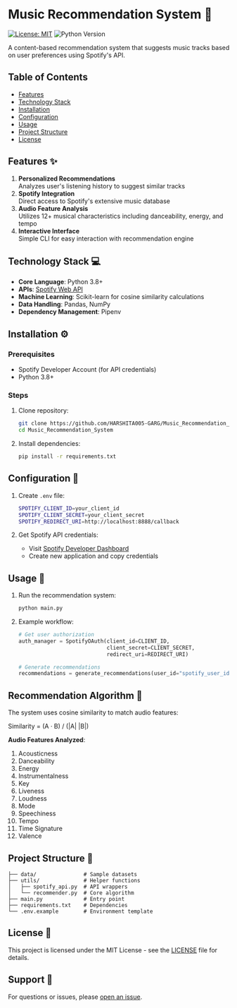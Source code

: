 # Music Recommendation System 🎵

[![License: MIT](https://img.shields.io/badge/License-MIT-yellow.svg)](https://opensource.org/licenses/MIT)
![Python Version](https://img.shields.io/badge/python-3.8%2B-blue)

A content-based recommendation system that suggests music tracks based on user preferences using Spotify's API.

## Table of Contents
- [Features](#features)
- [Technology Stack](#technology-stack)
- [Installation](#installation)
- [Configuration](#configuration)
- [Usage](#usage)
- [Project Structure](#project-structure)
- [License](#license)

## Features ✨
1. **Personalized Recommendations**  
   Analyzes user's listening history to suggest similar tracks
2. **Spotify Integration**  
   Direct access to Spotify's extensive music database
3. **Audio Feature Analysis**  
   Utilizes 12+ musical characteristics including danceability, energy, and tempo
4. **Interactive Interface**  
   Simple CLI for easy interaction with recommendation engine

## Technology Stack 💻
- **Core Language**: Python 3.8+
- **APIs**: [Spotify Web API](https://developer.spotify.com/documentation/web-api/)
- **Machine Learning**: Scikit-learn for cosine similarity calculations
- **Data Handling**: Pandas, NumPy
- **Dependency Management**: Pipenv

## Installation ⚙️

### Prerequisites
- Spotify Developer Account (for API credentials)
- Python 3.8+

### Steps
1. Clone repository:
   ```bash
   git clone https://github.com/HARSHITA005-GARG/Music_Recommendation_System.git
   cd Music_Recommendation_System
   ```

2. Install dependencies:
   ```bash
   pip install -r requirements.txt
   ```

## Configuration 🔧
1. Create `.env` file:
   ```bash
   SPOTIFY_CLIENT_ID=your_client_id
   SPOTIFY_CLIENT_SECRET=your_client_secret
   SPOTIFY_REDIRECT_URI=http://localhost:8888/callback
   ```

2. Get Spotify API credentials:
   - Visit [Spotify Developer Dashboard](https://developer.spotify.com/dashboard/)
   - Create new application and copy credentials

## Usage 🚀
1. Run the recommendation system:
   ```python
   python main.py
   ```

2. Example workflow:
   ```python
   # Get user authorization
   auth_manager = SpotifyOAuth(client_id=CLIENT_ID,
                               client_secret=CLIENT_SECRET,
                               redirect_uri=REDIRECT_URI)
   
   # Generate recommendations
   recommendations = generate_recommendations(user_id="spotify_user_id")
   ```

## Recommendation Algorithm 🧠
The system uses cosine similarity to match audio features:

Similarity = (A · B) / (|A| |B|)

**Audio Features Analyzed**:
1. Acousticness
2. Danceability
3. Energy
4. Instrumentalness
5. Key
6. Liveness
7. Loudness
8. Mode
9. Speechiness
10. Tempo
11. Time Signature
12. Valence

## Project Structure 📁
```
├── data/               # Sample datasets
├── utils/              # Helper functions
│   ├── spotify_api.py  # API wrappers
│   └── recommender.py  # Core algorithm
├── main.py             # Entry point
├── requirements.txt    # Dependencies
└── .env.example        # Environment template
```

## License 📄
This project is licensed under the MIT License - see the [LICENSE](LICENSE) file for details.

## Support 💬
For questions or issues, please [open an issue](https://github.com/HARSHITA005-GARG/Music_Recommendation_System/issues).
